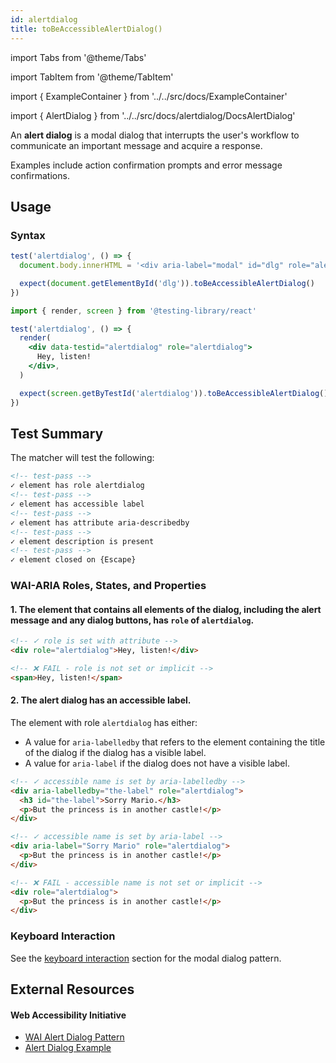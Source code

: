 ```yaml
---
id: alertdialog
title: toBeAccessibleAlertDialog()
---
```


import Tabs from '@theme/Tabs'

import TabItem from '@theme/TabItem'

import { ExampleContainer } from '../../src/docs/ExampleContainer'

import { AlertDialog } from '../../src/docs/alertdialog/DocsAlertDialog'

<div className="intro-text">An <strong>alert dialog</strong> is a modal dialog that interrupts the user's workflow to communicate an important message and acquire a response.</div>

Examples include action confirmation prompts and error message confirmations.

<ExampleContainer>
  <AlertDialog />
</ExampleContainer>

## Usage

### Syntax

<Tabs>
<TabItem label="Vanilla JS" value="js">

```js
test('alertdialog', () => {
  document.body.innerHTML = '<div aria-label="modal" id="dlg" role="alertdialog">👍</div>'

  expect(document.getElementById('dlg')).toBeAccessibleAlertDialog()
})
```

</TabItem>
<TabItem default label="React + Testing Library" value="rtl">

```jsx
import { render, screen } from '@testing-library/react'

test('alertdialog', () => {
  render(
    <div data-testid="alertdialog" role="alertdialog">
      Hey, listen!
    </div>,
  )

  expect(screen.getByTestId('alertdialog')).toBeAccessibleAlertDialog()
})
```

</TabItem>
</Tabs>

## Test Summary

The matcher will test the following:

```html
<!-- test-pass -->
✓ element has role alertdialog
<!-- test-pass -->
✓ element has accessible label
<!-- test-pass -->
✓ element has attribute aria-describedby
<!-- test-pass -->
✓ element description is present
<!-- test-pass -->
✓ element closed on {Escape}
```

### WAI-ARIA Roles, States, and Properties

#### 1. The element that contains all elements of the dialog, including the alert message and any dialog buttons, has `role` of `alertdialog`.

```html
<!-- ✓ role is set with attribute -->
<div role="alertdialog">Hey, listen!</div>

<!-- ❌ FAIL - role is not set or implicit -->
<span>Hey, listen!</span>
```

#### 2. The alert dialog has an accessible label.

The element with role `alertdialog` has either:

- A value for `aria-labelledby` that refers to the element containing the title of the dialog if the dialog has a visible label.
- A value for `aria-label` if the dialog does not have a visible label.

```html
<!-- ✓ accessible name is set by aria-labelledby -->
<div aria-labelledby="the-label" role="alertdialog">
  <h3 id="the-label">Sorry Mario.</h3>
  <p>But the princess is in another castle!</p>
</div>

<!-- ✓ accessible name is set by aria-label -->
<div aria-label="Sorry Mario" role="alertdialog">
  <p>But the princess is in another castle!</p>
</div>

<!-- ❌ FAIL - accessible name is not set or implicit -->
<div role="alertdialog">
  <p>But the princess is in another castle!</p>
</div>
```

### Keyboard Interaction

See the [keyboard interaction](/matchers/dialog#keyboard-interaction) section for the modal dialog pattern.

## External Resources

#### Web Accessibility Initiative

- [WAI Alert Dialog Pattern](https://www.w3.org/WAI/ARIA/apg/patterns/alertdialog/)
- [Alert Dialog Example](https://www.w3.org/WAI/ARIA/apg/example-index/dialog-modal/alertdialog.html)
